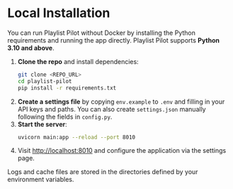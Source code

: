 # Local Installation

You can run Playlist Pilot without Docker by installing the Python requirements and running the app directly. Playlist Pilot supports **Python 3.10 and above**.

1. **Clone the repo** and install dependencies:
   ```bash
   git clone <REPO_URL>
   cd playlist-pilot
   pip install -r requirements.txt
   ```
2. **Create a settings file** by copying `env.example` to `.env` and filling in your API keys and paths. You can also create `settings.json` manually following the fields in `config.py`.
3. **Start the server**:
   ```bash
   uvicorn main:app --reload --port 8010
   ```
4. Visit [http://localhost:8010](http://localhost:8010) and configure the application via the settings page.

Logs and cache files are stored in the directories defined by your environment variables.
